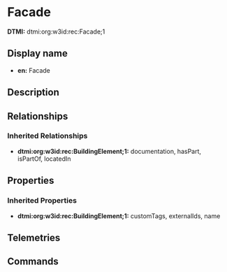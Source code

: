 # Facade
**DTMI:** dtmi:org:w3id:rec:Facade;1
## Display name
- **en:** Facade
## Description
## Relationships
### Inherited Relationships
* **dtmi:org:w3id:rec:BuildingElement;1:** documentation, hasPart, isPartOf, locatedIn
## Properties
### Inherited Properties
* **dtmi:org:w3id:rec:BuildingElement;1:** customTags, externalIds, name
## Telemetries
## Commands
